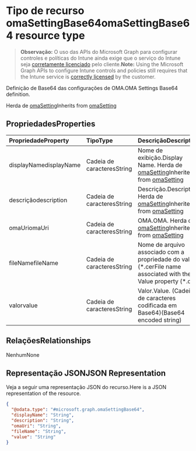 # <a name="omasettingbase64-resource-type"></a><span data-ttu-id="61eb4-101">Tipo de recurso omaSettingBase64</span><span class="sxs-lookup"><span data-stu-id="61eb4-101">omaSettingBase64 resource type</span></span>

> <span data-ttu-id="61eb4-102">**Observação:** O uso das APIs do Microsoft Graph para configurar controles e políticas do Intune ainda exige que o serviço do Intune seja [corretamente licenciado](https://go.microsoft.com/fwlink/?linkid=839381) pelo cliente.</span><span class="sxs-lookup"><span data-stu-id="61eb4-102">**Note:** Using the Microsoft Graph APIs to configure Intune controls and policies still requires that the Intune service is [correctly licensed](https://go.microsoft.com/fwlink/?linkid=839381) by the customer.</span></span>

<span data-ttu-id="61eb4-103">Definição de Base64 das configurações de OMA.</span><span class="sxs-lookup"><span data-stu-id="61eb4-103">OMA Settings Base64 definition.</span></span>

<span data-ttu-id="61eb4-104">Herda de [omaSetting](../resources/intune_deviceconfig_omasetting.md)</span><span class="sxs-lookup"><span data-stu-id="61eb4-104">Inherits from [omaSetting](../resources/intune_deviceconfig_omasetting.md)</span></span>

## <a name="properties"></a><span data-ttu-id="61eb4-105">Propriedades</span><span class="sxs-lookup"><span data-stu-id="61eb4-105">Properties</span></span>
|<span data-ttu-id="61eb4-106">Propriedade</span><span class="sxs-lookup"><span data-stu-id="61eb4-106">Property</span></span>|<span data-ttu-id="61eb4-107">Tipo</span><span class="sxs-lookup"><span data-stu-id="61eb4-107">Type</span></span>|<span data-ttu-id="61eb4-108">Descrição</span><span class="sxs-lookup"><span data-stu-id="61eb4-108">Description</span></span>|
|:---|:---|:---|
|<span data-ttu-id="61eb4-109">displayName</span><span class="sxs-lookup"><span data-stu-id="61eb4-109">displayName</span></span>|<span data-ttu-id="61eb4-110">Cadeia de caracteres</span><span class="sxs-lookup"><span data-stu-id="61eb4-110">String</span></span>|<span data-ttu-id="61eb4-111">Nome de exibição.</span><span class="sxs-lookup"><span data-stu-id="61eb4-111">Display Name.</span></span> <span data-ttu-id="61eb4-112">Herda de [omaSetting](../resources/intune_deviceconfig_omasetting.md)</span><span class="sxs-lookup"><span data-stu-id="61eb4-112">Inherited from [omaSetting](../resources/intune_deviceconfig_omasetting.md)</span></span>|
|<span data-ttu-id="61eb4-113">descrição</span><span class="sxs-lookup"><span data-stu-id="61eb4-113">description</span></span>|<span data-ttu-id="61eb4-114">Cadeia de caracteres</span><span class="sxs-lookup"><span data-stu-id="61eb4-114">String</span></span>|<span data-ttu-id="61eb4-115">Descrição.</span><span class="sxs-lookup"><span data-stu-id="61eb4-115">Description.</span></span> <span data-ttu-id="61eb4-116">Herda de [omaSetting](../resources/intune_deviceconfig_omasetting.md)</span><span class="sxs-lookup"><span data-stu-id="61eb4-116">Inherited from [omaSetting](../resources/intune_deviceconfig_omasetting.md)</span></span>|
|<span data-ttu-id="61eb4-117">omaUri</span><span class="sxs-lookup"><span data-stu-id="61eb4-117">omaUri</span></span>|<span data-ttu-id="61eb4-118">Cadeia de caracteres</span><span class="sxs-lookup"><span data-stu-id="61eb4-118">String</span></span>|<span data-ttu-id="61eb4-119">OMA.</span><span class="sxs-lookup"><span data-stu-id="61eb4-119">OMA.</span></span> <span data-ttu-id="61eb4-120">Herda de [omaSetting](../resources/intune_deviceconfig_omasetting.md)</span><span class="sxs-lookup"><span data-stu-id="61eb4-120">Inherited from [omaSetting](../resources/intune_deviceconfig_omasetting.md)</span></span>|
|<span data-ttu-id="61eb4-121">fileName</span><span class="sxs-lookup"><span data-stu-id="61eb4-121">fileName</span></span>|<span data-ttu-id="61eb4-122">Cadeia de caracteres</span><span class="sxs-lookup"><span data-stu-id="61eb4-122">String</span></span>|<span data-ttu-id="61eb4-123">Nome de arquivo associado com a propriedade do valor (\*.cer</span><span class="sxs-lookup"><span data-stu-id="61eb4-123">File name associated with the Value property (\*.cer</span></span> | <span data-ttu-id="61eb4-124">CRT</span><span class="sxs-lookup"><span data-stu-id="61eb4-124">\*.crt</span></span> | <span data-ttu-id="61eb4-125">p7b</span><span class="sxs-lookup"><span data-stu-id="61eb4-125">\*.p7b</span></span> | <span data-ttu-id="61eb4-126">\*. bin).</span><span class="sxs-lookup"><span data-stu-id="61eb4-126">\*.bin).</span></span>|
|<span data-ttu-id="61eb4-127">valor</span><span class="sxs-lookup"><span data-stu-id="61eb4-127">value</span></span>|<span data-ttu-id="61eb4-128">Cadeia de caracteres</span><span class="sxs-lookup"><span data-stu-id="61eb4-128">String</span></span>|<span data-ttu-id="61eb4-129">Valor.</span><span class="sxs-lookup"><span data-stu-id="61eb4-129">Value.</span></span> <span data-ttu-id="61eb4-130">(Cadeia de caracteres codificada em Base64)</span><span class="sxs-lookup"><span data-stu-id="61eb4-130">(Base64 encoded string)</span></span>|

## <a name="relationships"></a><span data-ttu-id="61eb4-131">Relações</span><span class="sxs-lookup"><span data-stu-id="61eb4-131">Relationships</span></span>
<span data-ttu-id="61eb4-132">Nenhum</span><span class="sxs-lookup"><span data-stu-id="61eb4-132">None</span></span>
## <a name="json-representation"></a><span data-ttu-id="61eb4-133">Representação JSON</span><span class="sxs-lookup"><span data-stu-id="61eb4-133">JSON Representation</span></span>
<span data-ttu-id="61eb4-134">Veja a seguir uma representação JSON do recurso.</span><span class="sxs-lookup"><span data-stu-id="61eb4-134">Here is a JSON representation of the resource.</span></span>
<!-- {
  "blockType": "resource",
  "@odata.type": "microsoft.graph.omaSettingBase64"
}
-->
``` json
{
  "@odata.type": "#microsoft.graph.omaSettingBase64",
  "displayName": "String",
  "description": "String",
  "omaUri": "String",
  "fileName": "String",
  "value": "String"
}
```



